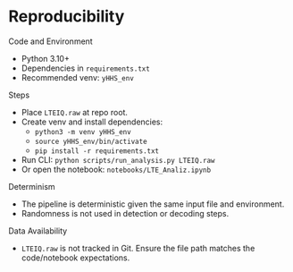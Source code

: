 # Reproducibility

Code and Environment
- Python 3.10+
- Dependencies in `requirements.txt`
- Recommended venv: `yHHS_env`

Steps
- Place `LTEIQ.raw` at repo root.
- Create venv and install dependencies:
  - `python3 -m venv yHHS_env`
  - `source yHHS_env/bin/activate`
  - `pip install -r requirements.txt`
- Run CLI: `python scripts/run_analysis.py LTEIQ.raw`
- Or open the notebook: `notebooks/LTE_Analiz.ipynb`

Determinism
- The pipeline is deterministic given the same input file and environment.
- Randomness is not used in detection or decoding steps.

Data Availability
- `LTEIQ.raw` is not tracked in Git. Ensure the file path matches the code/notebook expectations.
